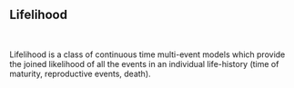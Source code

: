 
<br><br>

## Lifelihood

<br>

Lifelihood is a class of continuous time multi-event models which provide the joined likelihood of all the events in an individual life-history (time of maturity, reproductive events, death). 